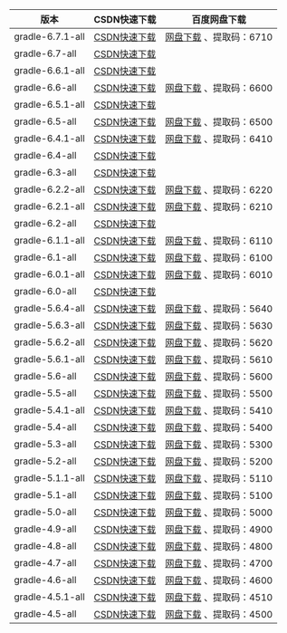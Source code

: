 | 版本             | CSDN快速下载                                                 | 百度网盘下载                                                 |
| ---------------- | ------------------------------------------------------------ | ------------------------------------------------------------ |
| gradle-6.7.1-all | [CSDN快速下载](https://download.csdn.net/download/ii950606/13122812) | [网盘下载](https://pan.baidu.com/s/1JgkoXMeNmD5U-pc2nHqxAQ) 、提取码：6710 |
| gradle-6.7-all   | [CSDN快速下载](https://download.csdn.net/download/Jun5008/12970526) |                                                              |
| gradle-6.6.1-all | [CSDN快速下载](https://download.csdn.net/download/ii950606/13073455) |                                                              |
| gradle-6.6-all   | [CSDN快速下载](https://download.csdn.net/download/Jun5008/12971047) | [网盘下载](https://pan.baidu.com/s/1iJ7pvGVY8T1hIoG1DEOO1A) 、提取码：6600 |
| gradle-6.5.1-all | [CSDN快速下载](https://download.csdn.net/download/ii950606/13035351) |                                                              |
| gradle-6.5-all   | [CSDN快速下载](https://download.csdn.net/download/ii950606/12928785) | [网盘下载](https://pan.baidu.com/s/1kLcB13BhEcmY6NAhEJAHjw) 、提取码：6500 |
| gradle-6.4.1-all | [CSDN快速下载](https://download.csdn.net/download/ii950606/13007778) | [网盘下载](https://pan.baidu.com/s/1nhNos7wzDHR5O3bZQb-SUg) 、提取码：6410 |
| gradle-6.4-all   | [CSDN快速下载](https://download.csdn.net/download/ii950606/12938363) |                                                              |
| gradle-6.3-all   | [CSDN快速下载](https://download.csdn.net/download/ii950606/12938351) |                                                              |
| gradle-6.2.2-all | [CSDN快速下载](https://download.csdn.net/download/ii950606/13035275) | [网盘下载](https://pan.baidu.com/s/11L8i6ZiWq7FmAxlBvbl0TA) 、提取码：6220 |
| gradle-6.2.1-all | [CSDN快速下载](https://download.csdn.net/download/ii950606/13035396) | [网盘下载](https://pan.baidu.com/s/16LSXnNDGyKfAXxZOyc6cBw) 、提取码：6210 |
| gradle-6.2-all   | [CSDN快速下载](https://download.csdn.net/download/Jun5008/12928812) |                                                              |
| gradle-6.1.1-all | [CSDN快速下载](https://download.csdn.net/download/ii950606/13007900) | [网盘下载](https://pan.baidu.com/s/1e3fLmeZkfxXL4mfaY6Sp9g) 、提取码：6110 |
| gradle-6.1-all   | [CSDN快速下载](https://download.csdn.net/download/ii950606/13007868) | [网盘下载](https://pan.baidu.com/s/1_4CEaIM65eHLvPFkyJKFGA) 、提取码：6100 |
| gradle-6.0.1-all | [CSDN快速下载](https://download.csdn.net/download/ii950606/13073423) | [网盘下载](https://pan.baidu.com/s/1O95KGSuYHdLe_xySDeyqNw) 、提取码：6010 |
| gradle-6.0-all   | [CSDN快速下载](https://download.csdn.net/download/Jun5008/12930244) |                                                              |
| gradle-5.6.4-all | [CSDN快速下载](https://download.csdn.net/download/ii950606/12694112) | [网盘下载](https://pan.baidu.com/s/1SwGmZbQWpVysY_6pmTRLGg) 、提取码：5640 |
| gradle-5.6.3-all | [CSDN快速下载](https://download.csdn.net/download/Jun5008/13073494) | [网盘下载](https://pan.baidu.com/s/1fC4Mb23D6sP0ahFK-jfL_A) 、提取码：5630 |
| gradle-5.6.2-all | [CSDN快速下载](https://download.csdn.net/download/Jun5008/13073478) | [网盘下载](https://pan.baidu.com/s/1tIuu5bvDJesHewiVtFsXUA) 、提取码：5620 |
| gradle-5.6.1-all | [CSDN快速下载](https://download.csdn.net/download/Jun5008/13073472) | [网盘下载](https://pan.baidu.com/s/12qleyhFl2Qw3zGKYobcY5g) 、提取码：5610 |
| gradle-5.6-all   | [CSDN快速下载](https://download.csdn.net/download/Jun5008/13051416) | [网盘下载](https://pan.baidu.com/s/1Lza6oTnZl0X8PwYbMx94HA) 、提取码：5600 |
| gradle-5.5-all   | [CSDN快速下载](https://download.csdn.net/download/Jun5008/12930267) | [网盘下载](https://pan.baidu.com/s/1Hdhxk9iRRXMA-rPNZSTEqw) 、提取码：5500 |
| gradle-5.4.1-all | [CSDN快速下载](https://download.csdn.net/download/Jun5008/13116717) | [网盘下载](https://pan.baidu.com/s/1nhNos7wzDHR5O3bZQb-SUg) 、提取码：5410 |
| gradle-5.4-all   | [CSDN快速下载](https://download.csdn.net/download/Jun5008/12937051) | [网盘下载](https://pan.baidu.com/s/1xzx3ZHTaQ0HSiqLjAUatqw) 、提取码：5400 |
| gradle-5.3-all   | [CSDN快速下载](https://download.csdn.net/download/Jun5008/12936737) | [网盘下载](https://pan.baidu.com/s/1WLLvwLlRCcNtlex06msISA) 、提取码：5300 |
| gradle-5.2-all   | [CSDN快速下载](https://download.csdn.net/download/Jun5008/12930426) | [网盘下载](https://pan.baidu.com/s/1hqLbD19FLFmcnQqE1XiuiQ) 、提取码：5200 |
| gradle-5.1.1-all | [CSDN快速下载](https://download.csdn.net/download/Jun5008/12937091) | [网盘下载](https://pan.baidu.com/s/1WbODy4Yk09SsD4wwHPdFrg) 、提取码：5110 |
| gradle-5.1-all   | [CSDN快速下载](https://download.csdn.net/download/Jun5008/12936824) | [网盘下载](https://pan.baidu.com/s/1UO5FogO_kMuff9Cw-DaVqA) 、提取码：5100 |
| gradle-5.0-all   | [CSDN快速下载](https://download.csdn.net/download/Jun5008/12936677) | [网盘下载](https://pan.baidu.com/s/1gIRzitTn6uYGclPL7_TQsA) 、提取码：5000 |
| gradle-4.9-all   | [CSDN快速下载](https://download.csdn.net/download/Jun5008/12937676) | [网盘下载](https://pan.baidu.com/s/1A41vGUehRjHGrkVY-KW-Nw) 、提取码：4900 |
| gradle-4.8-all   | [CSDN快速下载](https://download.csdn.net/download/Jun5008/12937592) | [网盘下载](https://pan.baidu.com/s/1xdKrEjARPXBeoPcp4ofN7w) 、提取码：4800 |
| gradle-4.7-all   | [CSDN快速下载](https://download.csdn.net/download/Jun5008/12937373) | [网盘下载](https://pan.baidu.com/s/1TSFguHb7nhD8sZzUqy9zaA) 、提取码：4700 |
| gradle-4.6-all   | [CSDN快速下载](https://download.csdn.net/download/Jun5008/13116708) | [网盘下载](https://pan.baidu.com/s/12hmHwpZ3-Em_54vzHo8SNQ) 、提取码：4600 |
| gradle-4.5.1-all | [CSDN快速下载](https://download.csdn.net/download/Jun5008/13116701) | [网盘下载](https://pan.baidu.com/s/1myLSZropIqeNvNWZdoVXGA) 、提取码：4510 |
| gradle-4.5-all   | [CSDN快速下载](https://download.csdn.net/download/Jun5008/13116560) | [网盘下载](https://pan.baidu.com/s/1jS2udmnwUuegXfBmHVoOdQ) 、提取码：4500 |